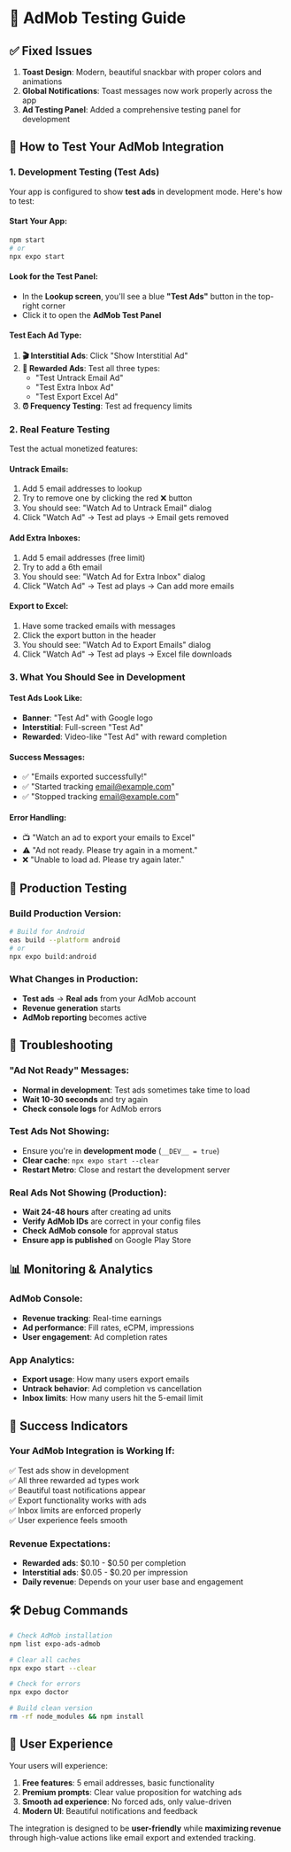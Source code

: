 # 🧪 AdMob Testing Guide

## ✅ Fixed Issues
1. **Toast Design**: Modern, beautiful snackbar with proper colors and animations
2. **Global Notifications**: Toast messages now work properly across the app
3. **Ad Testing Panel**: Added a comprehensive testing panel for development

## 🎯 How to Test Your AdMob Integration

### 1. **Development Testing** (Test Ads)
Your app is configured to show **test ads** in development mode. Here's how to test:

#### Start Your App:
```bash
npm start
# or
npx expo start
```

#### Look for the Test Panel:
- In the **Lookup screen**, you'll see a blue **"Test Ads"** button in the top-right corner
- Click it to open the **AdMob Test Panel**

#### Test Each Ad Type:
1. **🎬 Interstitial Ads**: Click "Show Interstitial Ad"
2. **🎁 Rewarded Ads**: Test all three types:
   - "Test Untrack Email Ad"
   - "Test Extra Inbox Ad" 
   - "Test Export Excel Ad"
3. **⏰ Frequency Testing**: Test ad frequency limits

### 2. **Real Feature Testing**
Test the actual monetized features:

#### Untrack Emails:
1. Add 5 email addresses to lookup
2. Try to remove one by clicking the red ❌ button
3. You should see: "Watch Ad to Untrack Email" dialog
4. Click "Watch Ad" → Test ad plays → Email gets removed

#### Add Extra Inboxes:
1. Add 5 email addresses (free limit)
2. Try to add a 6th email
3. You should see: "Watch Ad for Extra Inbox" dialog
4. Click "Watch Ad" → Test ad plays → Can add more emails

#### Export to Excel:
1. Have some tracked emails with messages
2. Click the export button in the header
3. You should see: "Watch Ad to Export Emails" dialog
4. Click "Watch Ad" → Test ad plays → Excel file downloads

### 3. **What You Should See in Development**

#### Test Ads Look Like:
- **Banner**: "Test Ad" with Google logo
- **Interstitial**: Full-screen "Test Ad" 
- **Rewarded**: Video-like "Test Ad" with reward completion

#### Success Messages:
- ✅ "Emails exported successfully!"
- ✅ "Started tracking email@example.com"
- ✅ "Stopped tracking email@example.com"

#### Error Handling:
- 📺 "Watch an ad to export your emails to Excel"
- ⚠️ "Ad not ready. Please try again in a moment."
- ❌ "Unable to load ad. Please try again later."

## 🚀 Production Testing

### Build Production Version:
```bash
# Build for Android
eas build --platform android
# or
npx expo build:android
```

### What Changes in Production:
- **Test ads** → **Real ads** from your AdMob account
- **Revenue generation** starts
- **AdMob reporting** becomes active

## 🔧 Troubleshooting

### "Ad Not Ready" Messages:
- **Normal in development**: Test ads sometimes take time to load
- **Wait 10-30 seconds** and try again
- **Check console logs** for AdMob errors

### Test Ads Not Showing:
- Ensure you're in **development mode** (`__DEV__ = true`)
- **Clear cache**: `npx expo start --clear`
- **Restart Metro**: Close and restart the development server

### Real Ads Not Showing (Production):
- **Wait 24-48 hours** after creating ad units
- **Verify AdMob IDs** are correct in your config files
- **Check AdMob console** for approval status
- **Ensure app is published** on Google Play Store

## 📊 Monitoring & Analytics

### AdMob Console:
- **Revenue tracking**: Real-time earnings
- **Ad performance**: Fill rates, eCPM, impressions
- **User engagement**: Ad completion rates

### App Analytics:
- **Export usage**: How many users export emails
- **Untrack behavior**: Ad completion vs cancellation
- **Inbox limits**: How many users hit the 5-email limit

## 🎉 Success Indicators

### Your AdMob Integration is Working If:
✅ Test ads show in development  
✅ All three rewarded ad types work  
✅ Beautiful toast notifications appear  
✅ Export functionality works with ads  
✅ Inbox limits are enforced properly  
✅ User experience feels smooth  

### Revenue Expectations:
- **Rewarded ads**: $0.10 - $0.50 per completion
- **Interstitial ads**: $0.05 - $0.20 per impression
- **Daily revenue**: Depends on your user base and engagement

## 🛠️ Debug Commands

```bash
# Check AdMob installation
npm list expo-ads-admob

# Clear all caches
npx expo start --clear

# Check for errors
npx expo doctor

# Build clean version
rm -rf node_modules && npm install
```

## 📱 User Experience

Your users will experience:
1. **Free features**: 5 email addresses, basic functionality
2. **Premium prompts**: Clear value proposition for watching ads
3. **Smooth ad experience**: No forced ads, only value-driven
4. **Modern UI**: Beautiful notifications and feedback

The integration is designed to be **user-friendly** while **maximizing revenue** through high-value actions like email export and extended tracking. 